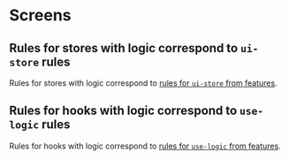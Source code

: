 # Screens

## Rules for stores with logic correspond to `ui-store` rules

Rules for stores with logic correspond to [rules for `ui-store` from features](./modules/features/ui-store).

## Rules for hooks with logic correspond to `use-logic` rules

Rules for hooks with logic correspond to [rules for `use-logic` from features](./modules/features/logic-hook).

